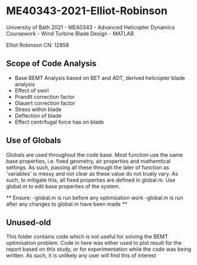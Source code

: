# ME40343-2021-Elliot-Robinson

University of Bath 2021 - ME40343 - Advanced Helicopter Dynamics Coursework - Wind Turbine Blade Design - MATLAB

Elliot Robinson
CN: 12858

## Scope of Code Analysis

- Base BEMT Analysis based on BET and ADT, derived helicopter blade analysis
- Effect of swirl
- Prandlt correction factor
- Glauert correction factor
- Stress within blade
- Deflection of blade
- Effect centrifugal force has on blade

## Use of Globals

Globals are used throughout the code base. Most function use the same base properties, i.e. fixed geometry, air properties and mathemtical settings. As such, passing all these through the later of function as 'variables' is messy and not clear as these value do not truely vary. As such, to mitigate this, all fixed properties are defined in global.m. Use global.m to edit base properties of the system.

**
Ensure:
-global.m is run before any optimisation work
-global.m is run after any changes to global.m have been made
**

## Unused-old

This folder contains code which is not useful for solving the BEMT optimisation problem. Code in here was either used to plot result for the report based on this study, or for experimentation while the code was being written. As such, it is unlikely any user will find this of interest
